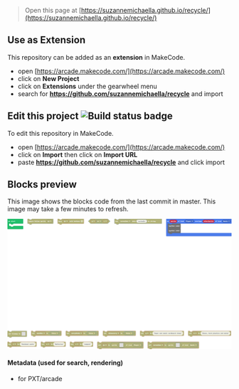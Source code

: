  


> Open this page at [https://suzannemichaella.github.io/recycle/](https://suzannemichaella.github.io/recycle/)

## Use as Extension

This repository can be added as an **extension** in MakeCode.

* open [https://arcade.makecode.com/](https://arcade.makecode.com/)
* click on **New Project**
* click on **Extensions** under the gearwheel menu
* search for **https://github.com/suzannemichaella/recycle** and import

## Edit this project ![Build status badge](https://github.com/suzannemichaella/recycle/workflows/MakeCode/badge.svg)

To edit this repository in MakeCode.

* open [https://arcade.makecode.com/](https://arcade.makecode.com/)
* click on **Import** then click on **Import URL**
* paste **https://github.com/suzannemichaella/recycle** and click import

## Blocks preview

This image shows the blocks code from the last commit in master.
This image may take a few minutes to refresh.

![A rendered view of the blocks](https://github.com/suzannemichaella/recycle/raw/master/.github/makecode/blocks.png)

#### Metadata (used for search, rendering)

* for PXT/arcade
<script src="https://makecode.com/gh-pages-embed.js"></script><script>makeCodeRender("{{ site.makecode.home_url }}", "{{ site.github.owner_name }}/{{ site.github.repository_name }}");</script>
